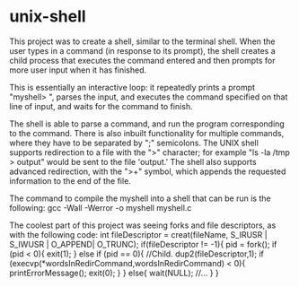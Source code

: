 # unix-shell
This project was to create a shell, similar to the terminal shell. When
the user types in a command (in response to its prompt), the shell creates
a child process that executes the command  entered and then prompts for 
more user input when it has finished.

This is essentially an interactive loop: it repeatedly prints a prompt 
"myshell> ", parses the input, and executes the command specified on that
line of input, and waits for the command to finish.

The shell is able to parse a command, and run the program corresponding 
to the command. There is also inbuilt functionality for multiple commands, 
where they have to be separated by ";" semicolons. The UNIX shell supports 
redirection to a file with the ">" character; for example "ls -la /tmp > output"
would be sent to the file 'output.' The shell also supports advanced 
redirection, with the ">+" symbol, which appends the requested information 
to the end of the file.

The command to compile the myshell into a shell that can be run 
is the following: 
gcc -Wall -Werror -o myshell myshell.c

The coolest part of this project was seeing forks and file descriptors, as with 
the following code:
  int fileDescriptor = creat(fileName, S_IRUSR | S_IWUSR | O_APPEND| O_TRUNC);
  if(fileDescriptor != -1){ 
    pid = fork();
    if (pid < 0){
      exit(1);
    }
    else if (pid == 0){ //Child.
      dup2(fileDescriptor,1);
      if (execvp(*wordsInRedirCommand,wordsInRedirCommand) < 0){
        printErrorMessage();
        exit(0);
      }
    }
    else{
      wait(NULL);
      //...
    }
  }
